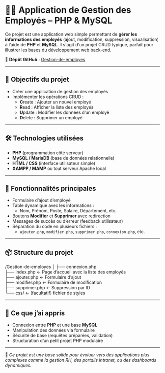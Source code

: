 # 👨‍💼 Application de Gestion des Employés – PHP & MySQL

Ce projet est une application web simple permettant de **gérer les informations des employés** (ajout, modification, suppression, visualisation) à l’aide de **PHP** et **MySQL**. Il s'agit d'un projet CRUD typique, parfait pour illustrer les bases du développement web back-end.

🔗 **Dépôt GitHub** : [Gestion-de-employes](https://github.com/JWulfran/Gestion-de-employes.git)

---

## 🎯 Objectifs du projet

- Créer une application de gestion des employés
- Implémenter les opérations CRUD :
  - **C**reate : Ajouter un nouvel employé
  - **R**ead : Afficher la liste des employés
  - **U**pdate : Modifier les données d’un employé
  - **D**elete : Supprimer un employé

---

## 🛠️ Technologies utilisées

- **PHP** (programmation côté serveur)
- **MySQL / MariaDB** (base de données relationnelle)
- **HTML / CSS** (interface utilisateur simple)
- **XAMPP / MAMP** ou tout serveur Apache local

---

## 🧪 Fonctionnalités principales

- Formulaire d’ajout d’employé
- Table dynamique avec les informations :
  - Nom, Prénom, Poste, Salaire, Département, etc.
- Boutons **Modifier** et **Supprimer** avec redirection
- Messages de succès ou d’erreur (feedback utilisateur)
- Séparation du code en plusieurs fichiers :
  - `ajouter.php`, `modifier.php`, `supprimer.php`, `connexion.php`, etc.

---

## 📦 Structure du projet

/Gestion-de-employes
│
├── connexion.php <br>
├── index.php ← Page d’accueil avec la liste des employés<br>
├── ajouter.php ← Formulaire d’ajout<br>
├── modifier.php ← Formulaire de modification<br>
├── supprimer.php ← Suppression par ID<br>
└── css/ ← (facultatif) fichier de styles<br>

---

## 🧠 Ce que j’ai appris

- Connexion entre **PHP** et une base **MySQL**
- Manipulation des données via formulaire
- Sécurité de base (requêtes préparées, validation)
- Structuration d’un petit projet PHP modulaire

---

📂 _Ce projet est une base solide pour évoluer vers des applications plus complexes comme la gestion RH, des portails intranet, ou des dashboards dynamiques._
